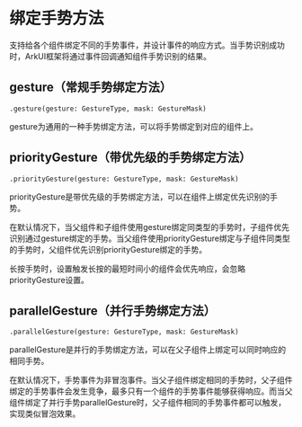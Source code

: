 # 绑定手势方法

支持给各个组件绑定不同的手势事件，并设计事件的响应方式。当手势识别成功时，ArkUI框架将通过事件回调通知组件手势识别的结果。

## gesture（常规手势绑定方法）

```cangjie
.gesture(gesture: GestureType, mask: GestureMask)
```

gesture为通用的一种手势绑定方法，可以将手势绑定到对应的组件上。

## priorityGesture（带优先级的手势绑定方法）

```cangjie
.priorityGesture(gesture: GestureType, mask: GestureMask)
```

priorityGesture是带优先级的手势绑定方法，可以在组件上绑定优先识别的手势。

在默认情况下，当父组件和子组件使用gesture绑定同类型的手势时，子组件优先识别通过gesture绑定的手势。当父组件使用priorityGesture绑定与子组件同类型的手势时，父组件优先识别priorityGesture绑定的手势。

长按手势时，设置触发长按的最短时间小的组件会优先响应，会忽略priorityGesture设置。

## parallelGesture（并行手势绑定方法）

```cangjie
.parallelGesture(gesture: GestureType, mask: GestureMask)
```

parallelGesture是并行的手势绑定方法，可以在父子组件上绑定可以同时响应的相同手势。

在默认情况下，手势事件为非冒泡事件。当父子组件绑定相同的手势时，父子组件绑定的手势事件会发生竞争，最多只有一个组件的手势事件能够获得响应。而当父组件绑定了并行手势parallelGesture时，父子组件相同的手势事件都可以触发，实现类似冒泡效果。
